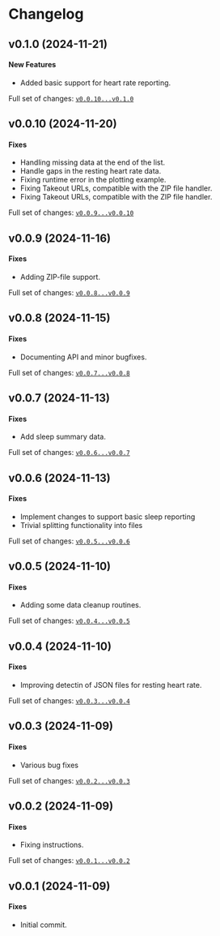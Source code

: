 # Changelog

## v0.1.0 (2024-11-21)

#### New Features

* Added basic support for heart rate reporting.

Full set of changes: [`v0.0.10...v0.1.0`](https://github.com/kev-m/FitOut/compare/v0.0.10...v0.1.0)

## v0.0.10 (2024-11-20)

#### Fixes

* Handling missing data at the end of the list.
* Handle gaps in the resting heart rate data.
* Fixing runtime error in the plotting example.
* Fixing Takeout URLs, compatible with the ZIP file handler.
* Fixing Takeout URLs, compatible with the ZIP file handler.

Full set of changes: [`v0.0.9...v0.0.10`](https://github.com/kev-m/FitOut/compare/v0.0.9...v0.0.10)

## v0.0.9 (2024-11-16)

#### Fixes

* Adding ZIP-file support.

Full set of changes: [`v0.0.8...v0.0.9`](https://github.com/kev-m/FitOut/compare/v0.0.8...v0.0.9)

## v0.0.8 (2024-11-15)

#### Fixes

* Documenting API and minor bugfixes.

Full set of changes: [`v0.0.7...v0.0.8`](https://github.com/kev-m/FitOut/compare/v0.0.7...v0.0.8)

## v0.0.7 (2024-11-13)

#### Fixes

* Add sleep summary data.

Full set of changes: [`v0.0.6...v0.0.7`](https://github.com/kev-m/FitOut/compare/v0.0.6...v0.0.7)

## v0.0.6 (2024-11-13)

#### Fixes

* Implement changes to support basic sleep reporting
* Trivial splitting functionality into files

Full set of changes: [`v0.0.5...v0.0.6`](https://github.com/kev-m/FitOut/compare/v0.0.5...v0.0.6)

## v0.0.5 (2024-11-10)

#### Fixes

* Adding some data cleanup routines.

Full set of changes: [`v0.0.4...v0.0.5`](https://github.com/kev-m/FitOut/compare/v0.0.4...v0.0.5)

## v0.0.4 (2024-11-10)

#### Fixes

* Improving detectin of JSON files for resting heart rate.

Full set of changes: [`v0.0.3...v0.0.4`](https://github.com/kev-m/FitOut/compare/v0.0.3...v0.0.4)

## v0.0.3 (2024-11-09)

#### Fixes

* Various bug fixes

Full set of changes: [`v0.0.2...v0.0.3`](https://github.com/kev-m/FitOut/compare/v0.0.2...v0.0.3)

## v0.0.2 (2024-11-09)

#### Fixes

* Fixing instructions.

Full set of changes: [`v0.0.1...v0.0.2`](https://github.com/kev-m/FitOut/compare/v0.0.1...v0.0.2)

## v0.0.1 (2024-11-09)

#### Fixes

* Initial commit.

